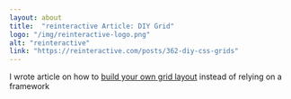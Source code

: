 ```yaml
---
layout: about
title:  "reinteractive Article: DIY Grid"
logo: "/img/reinteractive-logo.png"
alt: "reinteractive"
link: "https://reinteractive.com/posts/362-diy-css-grids"
---
```


I wrote article on how to [build your own grid layout](/publications/#reinteractive-diy-grid-2018) instead of relying on a framework

